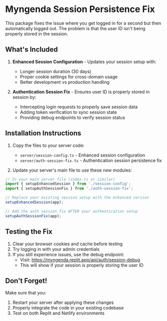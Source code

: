 # Myngenda Session Persistence Fix

This package fixes the issue where you get logged in for a second but then automatically logged out. The problem is that the user ID isn't being properly stored in the session.

## What's Included

1. **Enhanced Session Configuration** - Updates your session setup with:
   - Longer session duration (30 days)
   - Proper cookie settings for cross-domain usage
   - Better development vs production handling

2. **Authentication Session Fix** - Ensures user ID is properly stored in session by:
   - Intercepting login requests to properly save session data
   - Adding token verification to sync session state
   - Providing debug endpoints to verify session status

## Installation Instructions

1. Copy the files to your server code:
   - `server/session-config.ts` - Enhanced session configuration
   - `server/auth-session-fix.ts` - Authentication session persistence fix

2. Update your server's main file to use these new modules:

```typescript
// In your main server file (index.ts or similar)
import { setupEnhancedSession } from './session-config';
import { setupAuthSessionFix } from './auth-session-fix';

// Replace your existing session setup with the enhanced version
setupEnhancedSession(app);

// Add the auth session fix AFTER your authentication setup
setupAuthSessionFix(app);
```

## Testing the Fix

1. Clear your browser cookies and cache before testing
2. Try logging in with your admin credentials
3. If you still experience issues, use the debug endpoint:
   - Visit: https://myngenda.replit.app/api/auth/session-debug
   - This will show if your session is properly storing the user ID

## Don't Forget!

Make sure that you:
1. Restart your server after applying these changes
2. Properly integrate the code in your existing codebase
3. Test on both Replit and Netlify environments
